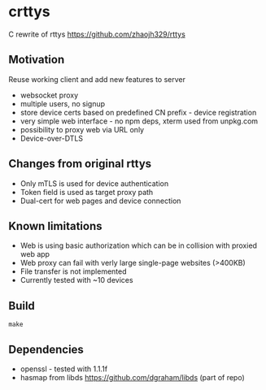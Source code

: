 # crttys
C rewrite of rttys https://github.com/zhaojh329/rttys

## Motivation
Reuse working client and add new features to server
* websocket proxy
* multiple users, no signup
* store device certs based on predefined CN prefix - device registration
* very simple web interface - no npm deps, xterm used from unpkg.com
* possibility to proxy web via URL only
* Device-over-DTLS

## Changes from original rttys
* Only mTLS is used for device authentication
* Token field is used as target proxy path
* Dual-cert for web pages and device connection

## Known limitations
* Web is using basic authorization which can be in collision with proxied web app
* Web proxy can fail with verly large single-page websites (>400KB)
* File transfer is not implemented
* Currently tested with ~10 devices

## Build
```make```

## Dependencies
* openssl - tested with 1.1.1f
* hasmap from libds https://github.com/dgraham/libds (part of repo)
